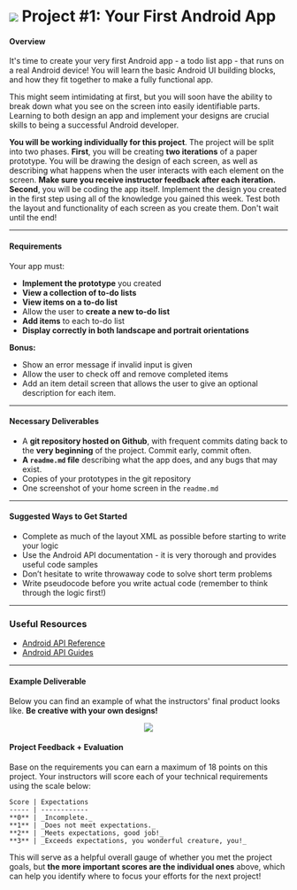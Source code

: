 # ![](https://ga-dash.s3.amazonaws.com/production/assets/logo-9f88ae6c9c3871690e33280fcf557f33.png) Project #1: Your First Android App

#### Overview

It's time to create your very first Android app - a todo list app - that runs on a real Android device! You will learn the basic Android UI building blocks, and how they fit together to make a fully functional app.

This might seem intimidating at first, but you will soon have the ability to break down what you see on the screen into easily identifiable parts. Learning to both design an app and implement your designs are crucial skills to being a successful Android developer.

**You will be working individually for this project**. The project will be split into two phases. **First**, you will be creating **two iterations** of a paper prototype. You will be drawing the design of each screen, as well as describing what happens when the user interacts with each element on the screen. **Make sure you receive instructor feedback after each iteration.** **Second**, you will be coding the app itself. Implement the design you created in the first step using all of the knowledge you gained this week. Test both the layout and functionality of each screen as you create them. Don't wait until the end!

---

#### Requirements

Your app must:

- **Implement the prototype** you created
- **View a collection of to-do lists**
- **View items on a to-do list**
- Allow the user to **create a new to-do list**
- **Add items** to each to-do list
- **Display correctly in both landscape and portrait orientations**

**Bonus:**

- Show an error message if invalid input is given
- Allow the user to check off and remove completed items
- Add an item detail screen that allows the user to give an optional description for each item.

---

#### Necessary Deliverables

- A **git repository hosted on Github**, with frequent commits dating back to the **very beginning** of the project. Commit early, commit often.
- **A ``readme.md`` file** describing what the app does, and any bugs that may exist.
- Copies of your prototypes in the git repository
- One screenshot of your home screen in the ``readme.md``

---

#### Suggested Ways to Get Started

- Complete as much of the layout XML as possible before starting to write your logic
- Use the Android API documentation - it is very thorough and provides useful code samples
- Don’t hesitate to write throwaway code to solve short term problems
- Write pseudocode before you write actual code (remember to think through the logic first!)

---

### Useful Resources

- [Android API Reference](http://developer.android.com/reference/packages.html)
- [Android API Guides](http://developer.android.com/guide/index.html)

---

#### Example Deliverable

Below you can find an example of what the instructors' final product looks like. **Be creative with your own designs!**


<p align="center">
  <img src="https://raw.githubusercontent.com/generalassembly-studio/ADI-Curriculum/project-01/projects/project-01/screenshots/home.jpg?token=APWRPrzQrPbpUNe4cyKEYU9rue2DZkgUks5WaMQ8wA%3D%3D">
</p>

#### Project Feedback + Evaluation


Base on the requirements you can earn a maximum of 18 points on this project. Your instructors will score each of your technical requirements using the scale below:

    Score | Expectations
    ----- | ------------
    **0** | _Incomplete._
    **1** | _Does not meet expectations._
    **2** | _Meets expectations, good job!_
    **3** | _Exceeds expectations, you wonderful creature, you!_

 This will serve as a helpful overall gauge of whether you met the project goals, but __the more important scores are the individual ones__ above, which can help you identify where to focus your efforts for the next project!
